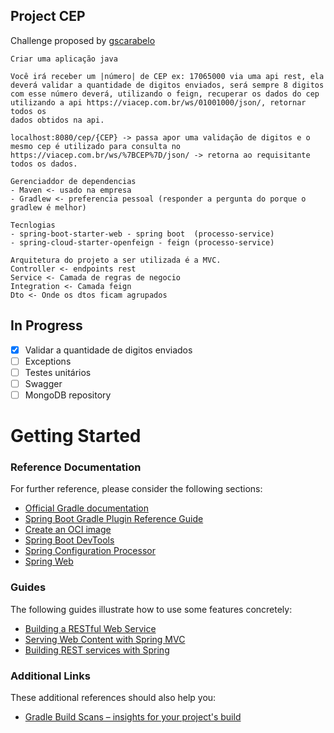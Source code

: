 ## Project CEP

Challenge proposed by [gscarabelo](https://github.com/Scarabe)

    Criar uma aplicação java

    Você irá receber um |número| de CEP ex: 17065000 via uma api rest, ela deverá validar a quantidade de digitos enviados, será sempre 8 digitos
    com esse número deverá, utilizando o feign, recuperar os dados do cep utilizando a api https://viacep.com.br/ws/01001000/json/, retornar todos os
    dados obtidos na api.
    
    localhost:8080/cep/{CEP} -> passa apor uma validação de digitos e o mesmo cep é utilizado para consulta no https://viacep.com.br/ws/%7BCEP%7D/json/ -> retorna ao requisitante todos os dados.
        
    Gerenciaddor de dependencias
    - Maven <- usado na empresa
    - Gradlew <- preferencia pessoal (responder a pergunta do porque o gradlew é melhor)

    Tecnlogias
    - spring-boot-starter-web - spring boot  (processo-service)
    - spring-cloud-starter-openfeign - feign (processo-service)

    Arquitetura do projeto a ser utilizada é a MVC.
    Controller <- endpoints rest
    Service <- Camada de regras de negocio
    Integration <- Camada feign
    Dto <- Onde os dtos ficam agrupados

## In Progress

- [x] Validar a quantidade de digitos enviados
- [ ] Exceptions
- [ ] Testes unitários
- [ ] Swagger
- [ ] MongoDB repository

# Getting Started

### Reference Documentation
For further reference, please consider the following sections:

* [Official Gradle documentation](https://docs.gradle.org)
* [Spring Boot Gradle Plugin Reference Guide](https://docs.spring.io/spring-boot/docs/2.4.2/gradle-plugin/reference/html/)
* [Create an OCI image](https://docs.spring.io/spring-boot/docs/2.4.2/gradle-plugin/reference/html/#build-image)
* [Spring Boot DevTools](https://docs.spring.io/spring-boot/docs/2.4.2/reference/htmlsingle/#using-boot-devtools)
* [Spring Configuration Processor](https://docs.spring.io/spring-boot/docs/2.4.2/reference/htmlsingle/#configuration-metadata-annotation-processor)
* [Spring Web](https://docs.spring.io/spring-boot/docs/2.4.2/reference/htmlsingle/#boot-features-developing-web-applications)

### Guides
The following guides illustrate how to use some features concretely:

* [Building a RESTful Web Service](https://spring.io/guides/gs/rest-service/)
* [Serving Web Content with Spring MVC](https://spring.io/guides/gs/serving-web-content/)
* [Building REST services with Spring](https://spring.io/guides/tutorials/bookmarks/)

### Additional Links
These additional references should also help you:

* [Gradle Build Scans – insights for your project's build](https://scans.gradle.com#gradle)

